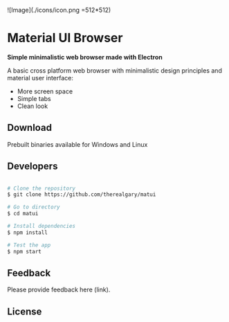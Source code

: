 ![Image](./icons/icon.png =512*512)

# Material UI Browser

**Simple minimalistic web browser made with Electron**

A basic cross platform web browser with minimalistic design principles and material user interface:

- More screen space
- Simple tabs
- Clean look

## Download

Prebuilt binaries available for Windows and Linux

## Developers

```bash

# Clone the repository
$ git clone https://github.com/therealgary/matui

# Go to directory
$ cd matui

# Install dependencies
$ npm install 

# Test the app
$ npm start

```

## Feedback

Please provide feedback here (link).


## License
